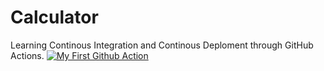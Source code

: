 # Calculator

Learning Continous Integration and Continous Deploment through GitHub Actions.
[![My First Github Action](https://github.com/SanskritiHarmukh/Calculator/actions/workflows/test.yml/badge.svg)](https://github.com/SanskritiHarmukh/Calculator/actions/workflows/test.yml)
